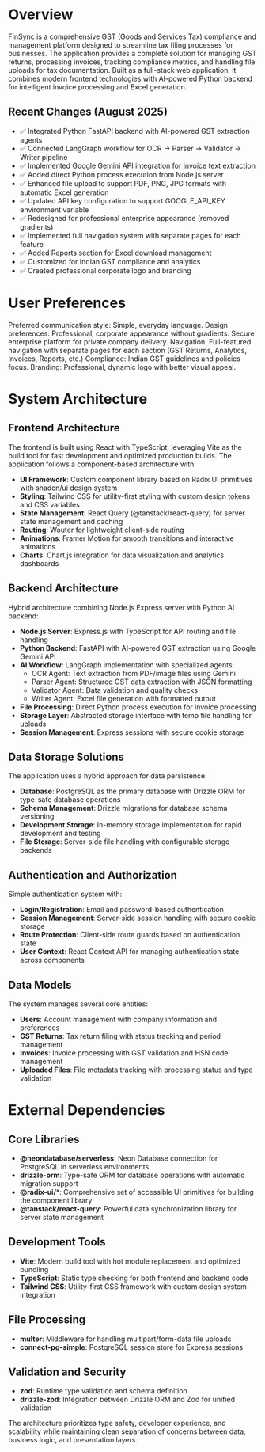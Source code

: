 # Overview

FinSync is a comprehensive GST (Goods and Services Tax) compliance and management platform designed to streamline tax filing processes for businesses. The application provides a complete solution for managing GST returns, processing invoices, tracking compliance metrics, and handling file uploads for tax documentation. Built as a full-stack web application, it combines modern frontend technologies with AI-powered Python backend for intelligent invoice processing and Excel generation.

## Recent Changes (August 2025)
- ✅ Integrated Python FastAPI backend with AI-powered GST extraction agents
- ✅ Connected LangGraph workflow for OCR → Parser → Validator → Writer pipeline
- ✅ Implemented Google Gemini API integration for invoice text extraction
- ✅ Added direct Python process execution from Node.js server
- ✅ Enhanced file upload to support PDF, PNG, JPG formats with automatic Excel generation
- ✅ Updated API key configuration to support GOOGLE_API_KEY environment variable
- ✅ Redesigned for professional enterprise appearance (removed gradients)
- ✅ Implemented full navigation system with separate pages for each feature
- ✅ Added Reports section for Excel download management
- ✅ Customized for Indian GST compliance and analytics
- ✅ Created professional corporate logo and branding

# User Preferences

Preferred communication style: Simple, everyday language.
Design preferences: Professional, corporate appearance without gradients. Secure enterprise platform for private company delivery.
Navigation: Full-featured navigation with separate pages for each section (GST Returns, Analytics, Invoices, Reports, etc.)
Compliance: Indian GST guidelines and policies focus.
Branding: Professional, dynamic logo with better visual appeal.

# System Architecture

## Frontend Architecture
The frontend is built using React with TypeScript, leveraging Vite as the build tool for fast development and optimized production builds. The application follows a component-based architecture with:

- **UI Framework**: Custom component library based on Radix UI primitives with shadcn/ui design system
- **Styling**: Tailwind CSS for utility-first styling with custom design tokens and CSS variables
- **State Management**: React Query (@tanstack/react-query) for server state management and caching
- **Routing**: Wouter for lightweight client-side routing
- **Animations**: Framer Motion for smooth transitions and interactive animations
- **Charts**: Chart.js integration for data visualization and analytics dashboards

## Backend Architecture
Hybrid architecture combining Node.js Express server with Python AI backend:

- **Node.js Server**: Express.js with TypeScript for API routing and file handling
- **Python Backend**: FastAPI with AI-powered GST extraction using Google Gemini API
- **AI Workflow**: LangGraph implementation with specialized agents:
  - OCR Agent: Text extraction from PDF/image files using Gemini
  - Parser Agent: Structured GST data extraction with JSON formatting
  - Validator Agent: Data validation and quality checks
  - Writer Agent: Excel file generation with formatted output
- **File Processing**: Direct Python process execution for invoice processing
- **Storage Layer**: Abstracted storage interface with temp file handling for uploads
- **Session Management**: Express sessions with secure cookie storage

## Data Storage Solutions
The application uses a hybrid approach for data persistence:

- **Database**: PostgreSQL as the primary database with Drizzle ORM for type-safe database operations
- **Schema Management**: Drizzle migrations for database schema versioning
- **Development Storage**: In-memory storage implementation for rapid development and testing
- **File Storage**: Server-side file handling with configurable storage backends

## Authentication and Authorization
Simple authentication system with:

- **Login/Registration**: Email and password-based authentication
- **Session Management**: Server-side session handling with secure cookie storage
- **Route Protection**: Client-side route guards based on authentication state
- **User Context**: React Context API for managing authentication state across components

## Data Models
The system manages several core entities:

- **Users**: Account management with company information and preferences
- **GST Returns**: Tax return filing with status tracking and period management
- **Invoices**: Invoice processing with GST validation and HSN code management
- **Uploaded Files**: File metadata tracking with processing status and type validation

# External Dependencies

## Core Libraries
- **@neondatabase/serverless**: Neon Database connection for PostgreSQL in serverless environments
- **drizzle-orm**: Type-safe ORM for database operations with automatic migration support
- **@radix-ui/***: Comprehensive set of accessible UI primitives for building the component library
- **@tanstack/react-query**: Powerful data synchronization library for server state management

## Development Tools
- **Vite**: Modern build tool with hot module replacement and optimized bundling
- **TypeScript**: Static type checking for both frontend and backend code
- **Tailwind CSS**: Utility-first CSS framework with custom design system integration

## File Processing
- **multer**: Middleware for handling multipart/form-data file uploads
- **connect-pg-simple**: PostgreSQL session store for Express sessions

## Validation and Security
- **zod**: Runtime type validation and schema definition
- **drizzle-zod**: Integration between Drizzle ORM and Zod for unified validation

The architecture prioritizes type safety, developer experience, and scalability while maintaining clean separation of concerns between data, business logic, and presentation layers.